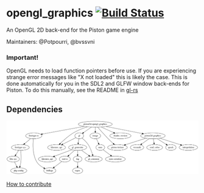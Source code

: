 # opengl_graphics [![Build Status](https://travis-ci.org/PistonDevelopers/opengl_graphics.svg)](https://travis-ci.org/PistonDevelopers/opengl_graphics)

An OpenGL 2D back-end for the Piston game engine

Maintainers: @Potpourri, @bvssvni

### Important!

OpenGL needs to load function pointers before use.
If you are experiencing strange error messages like "X not loaded" this is likely the case.
This is done automatically for you in the SDL2 and GLFW window back-ends for Piston.
To do this manually, see the README in [gl-rs](https://github.com/bjz/gl-rs)

## Dependencies

![dependencies](./Cargo.png)

[How to contribute](https://github.com/PistonDevelopers/piston/blob/master/CONTRIBUTING.md)
